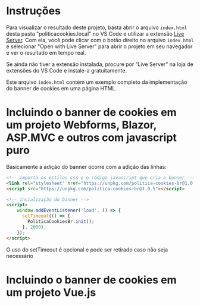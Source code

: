 # Instruções

Para visualizar o resultado deste projeto, basta abrir o arquivo `index.html` desta pasta "politicacookies.local" no VS Code e utilizar a extensão [Live Server](https://marketplace.visualstudio.com/items?itemName=ritwickdey.LiveServer). Com ela, você pode clicar com o botão direito no arquivo `index.html` e selecionar "Open with Live Server" para abrir o projeto em seu navegador e ver o resultado em tempo real.

Se ainda não tiver a extensão instalada, procure por "Live Server" na loja de extensões do VS Code e instale-a gratuitamente.

Este arquivo `index.html` contém um exemplo completo da implementação do banner de cookies em uma página HTML.

# Incluindo o banner de cookies em um projeto Webforms, Blazor, ASP.MVC e outros com javascript puro
Basicamente a adição do banner ocorre com a adição das linhas:

```html
<!-- importa os estilos css e o código javascript que cria o banner -->
<link rel="stylesheet" href="https://unpkg.com/politica-cookies-br@1.0.5/dist/style.css">
<script src="https://unpkg.com/politica-cookies-br@1.0.5"></script>

<!-- incialização do banner -->
<script>
    window.addEventListener('load', () => {
      setTimeout(() => {
        PoliticaCookiesBr.init();
      }, 2000);
    });
</script>
```

O uso do setTimeout é opcional e pode ser retirado caso não seja necessário

# Incluindo o banner de cookies em um projeto Vue.js